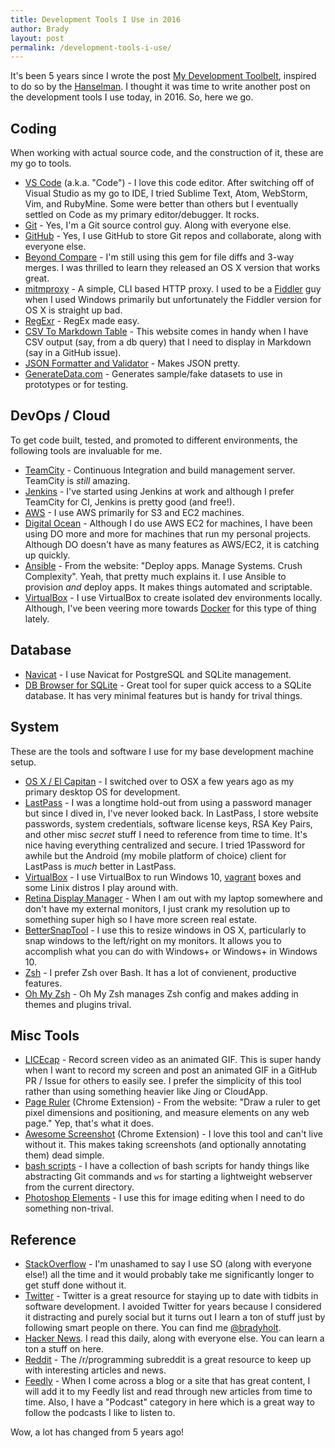 ```yaml
---
title: Development Tools I Use in 2016
author: Brady
layout: post
permalink: /development-tools-i-use/
---
```


It's been 5 years since I wrote the post [My Development Toolbelt](http://www.geekytidbits.com/my-development-toolbelt/), inspired to do so by the [Hanselman](http://www.hanselman.com/tools).  I thought it was time to write another post on the development tools I use today, in 2016.  So, here we go.

## Coding
When working with actual source code, and the construction of it, these are my go to tools.

- [VS Code](https://code.visualstudio.com) (a.k.a. "Code") - I love this code editor.  After switching off of Visual Studio as my go to IDE, I tried Sublime Text, Atom, WebStorm, Vim, and RubyMine.  Some were better than others but I eventually settled on Code as my primary editor/debugger.  It rocks.
- [Git](https://git-scm.com/) - Yes, I'm a Git source control guy.  Along with everyone else.
- [GitHub](http://www.github.com) - Yes, I use GitHub to store Git repos and collaborate, along with everyone else.
- [Beyond Compare](http://www.scootersoftware.com/) - I'm still using this gem for file diffs and 3-way merges.  I was thrilled to learn they released an OS X version that works great.
- [mitmproxy](https://mitmproxy.org/) - A simple, CLI based HTTP proxy.  I used to be a [Fiddler](http://www.telerik.com/fiddler) guy when I used Windows primarily but unfortunately the Fiddler version for OS X is straight up bad. 
- [RegExr](http://www.regexr.com/) - RegEx made easy.
- [CSV To Markdown Table](https://donatstudios.com/CsvToMarkdownTable) - This website comes in handy when I have CSV output (say, from a db query) that I need to display in Markdown (say in a GitHub issue).
- [JSON Formatter and Validator](https://jsonformatter.curiousconcept.com/) - Makes JSON pretty.
- [GenerateData.com](http://www.generatedata.com/) - Generates sample/fake datasets to use in prototypes or for testing.

## DevOps / Cloud

To get code built, tested, and promoted to different environments, the following tools are invaluable for me.

- [TeamCity](https://www.jetbrains.com/teamcity/) - Continuous Integration and build management server. TeamCity is _still_ amazing.
- [Jenkins](https://jenkins.io/) - I've started using Jenkins at work and although I prefer TeamCity for CI, Jenkins is pretty good (and free!).
- [AWS](http://aws.amazon.com) - I use AWS primarily for S3 and EC2 machines.
- [Digital Ocean](https://m.do.co/c/974ef9a471c1) - Although I do use AWS EC2 for machines, I have been using DO more and more for machines that run my personal projects.  Although DO doesn't have as many features as AWS/EC2, it is catching up quickly.
- [Ansible](https://www.ansible.com/) - From the website: "Deploy apps.  Manage Systems.  Crush Complexity".  Yeah, that pretty much explains it.  I use Ansible to provision _and_ deploy apps.  It makes things automated and scriptable.
- [VirtualBox](https://www.virtualbox.org/wiki/Downloads) - I use VirtualBox to create isolated dev environments locally.  Although, I've been veering more towards [Docker](https://www.docker.com/) for this type of thing lately.

## Database
- [Navicat](https://www.navicat.com) - I use Navicat for PostgreSQL and SQLite management.
- [DB Browser for SQLite](https://github.com/sqlitebrowser/sqlitebrowser) - Great tool for super quick access to a SQLite database.  It has very minimal features but is handy for trival things.

## System
These are the tools and software I use for my base development machine setup.

- [OS X / El Capitan](http://www.apple.com/osx/) - I switched over to OSX a few years ago as my primary desktop OS for development.
- [LastPass](https://lastpass.com/) - I was a longtime hold-out from using a password manager but since I dived in, I've never looked back.  In LastPass, I store website passwords, system credentials, software license keys, RSA Key Pairs, and other misc _secret_ stuff I need to reference from time to time.  It's nice having everything centralized and secure.  I tried 1Password for awhile but the Android (my mobile platform of choice) client for LastPass is _much_ better in LastPass.
- [VirtualBox](https://www.virtualbox.org/wiki/Downloads) - I use VirtualBox to run Windows 10, [vagrant](https://www.vagrantup.com/) boxes and some Linix distros I play around with.
- [Retina Display Manager](https://github.com/avibrazil/RDM) - When I am out with my laptop somewhere and don't have my external monitors, I just crank my resolution up to something super high so I have more screen real estate.
- [BetterSnapTool](https://itunes.apple.com/us/app/bettersnaptool/id417375580?mt=12) - I use this to resize windows in OS X, particularly to snap windows to the left/right on my monitors.  It allows you to accomplish what you can do with Windows+<Right> or Windows+<Left> in Windows 10.
- [Zsh](http://www.zsh.org/) - I prefer Zsh over Bash.  It has a lot of convienent, productive features. 
- [Oh My Zsh](https://github.com/robbyrussell/oh-my-zsh) - Oh My Zsh manages Zsh config and makes adding in themes and plugins trival.

## Misc Tools
- [LICEcap](http://www.cockos.com/licecap/) - Record screen video as an animated GIF.  This is super handy when I want to record my screen and post an animated GIF in a GitHub PR / Issue for others to easily see.  I prefer the simplicity of this tool rather than using something heavier like Jing or CloudApp.
- [Page Ruler](https://chrome.google.com/webstore/detail/page-ruler/jlpkojjdgbllmedoapgfodplfhcbnbpn?hl=en) (Chrome Extension) - From the website: "Draw a ruler to get pixel dimensions and positioning, and measure elements on any web page."  Yep, that's what it does.
- [Awesome Screenshot](https://chrome.google.com/webstore/detail/awesome-screenshot-screen/nlipoenfbbikpbjkfpfillcgkoblgpmj?hl=en)  (Chrome Extension) - I love this tool and can't live without it.  This makes taking screenshots (and optionally annotating them) dead simple.
- [bash scripts](https://github.com/bradyholt/dotfiles/tree/master/bin) - I have a collection of bash scripts for handy things like abstracting Git commands and `ws` for starting a lightweight webserver from the current directory.
- [Photoshop Elements](http://www.photoshop.com/products/photoshopelements) - I use this for image editing when I need to do something non-trival.

## Reference
- [StackOverflow](http://stackoverflow.com/) - I'm unashamed to say I use SO (along with everyone else!) all the time and it would probably take me significantly longer to get stuff done without it.
- [Twitter](https://twitter.com) - Twitter is a great resource for staying up to date with tidbits in software development.  I avoided Twitter for years because I considered it distracting and purely social but it turns out I learn a ton of stuff just by following smart people on there. You can find me [@bradyholt](https://twitter.com/bradymholt).
- [Hacker News](https://news.ycombinator.com/).  I read this daily, along with everyone else.  You can learn a ton a stuff on here.
- [Reddit](https://www.reddit.com/r/programming/) - The /r/programming subreddit is a great resource to keep up with interesting articles and news.
- [Feedly](http://feedly.com/) - When I come across a blog or a site that has great content, I will add it to my Feedly list and read through new articles from time to time.  Also, I have a "Podcast" category in here which is a great way to follow the podcasts I like to listen to.

Wow, a lot has changed from 5 years ago!